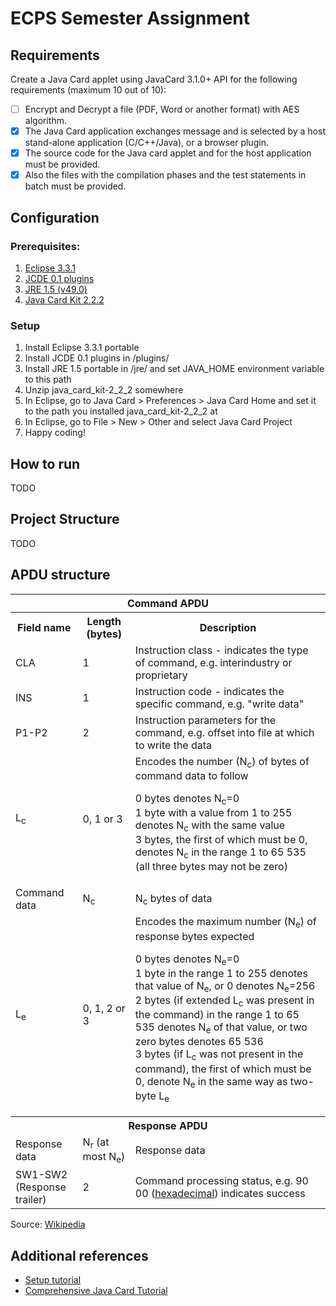 # ECPS Semester Assignment

## Requirements

Create a Java Card applet using JavaCard 3.1.0+ API for the following requirements (maximum 10 out of 10):

- [ ] Encrypt and Decrypt a file (PDF, Word or another format) with AES algorithm.
- [x] The Java Card application exchanges message and is selected by a host stand-alone application (C/C++/Java), or a browser plugin.
- [x] The source code for the Java card applet and for the host application must be provided.
- [x] Also the files with the compilation phases and the test statements in batch must be provided.

## Configuration
### Prerequisites:
1. [Eclipse 3.3.1](https://archive.eclipse.org/eclipse/downloads/drops/R-3.3.1-200709211145/)
2. [JCDE 0.1 plugins](https://osdn.net/projects/sfnet_eclipse-jcde/downloads/eclipse-jcde/eclipse-jcde-0.1/eclipse-jcde-0.1.zip/)
3. [JRE 1.5 (v49.0)](https://www.oracle.com/java/technologies/java-archive-javase5-downloads.html)
4. [Java Card Kit 2.2.2](https://www.oracle.com/java/technologies/java-archive-downloads-javame-downloads.html#java_card_kit-2.2.2-oth-JPR)
### Setup
1. Install Eclipse 3.3.1 portable
2. Install JCDE 0.1 plugins in <eclipse folder>/plugins/
3. Install JRE 1.5 portable in <eclipse folder>/jre/ and set JAVA_HOME environment variable to this path
4. Unzip java_card_kit-2_2_2 somewhere
5. In Eclipse, go to Java Card > Preferences > Java Card Home and set it to the path you installed java_card_kit-2_2_2 at 
6. In Eclipse, go to File > New > Other and select Java Card Project
7. Happy coding!

## How to run
TODO

## Project Structure
TODO

## APDU structure
<table class="wikitable">
   <tbody>
      <tr>
         <th colspan="3">Command APDU</th>
      </tr>
      <tr>
         <th>Field name</th>
         <th>Length (bytes)</th>
         <th>Description</th>
      </tr>
      <tr>
         <td>CLA</td>
         <td>1</td>
         <td>Instruction class - indicates the type of command, e.g. interindustry or proprietary</td>
      </tr>
      <tr>
         <td>INS</td>
         <td>1</td>
         <td>Instruction code - indicates the specific command, e.g. "write data"</td>
      </tr>
      <tr>
         <td>P1-P2</td>
         <td>2</td>
         <td>Instruction parameters for the command, e.g. offset into file at which to write the data</td>
      </tr>
      <tr>
         <td>L<sub>c</sub></td>
         <td>0, 1 or 3</td>
         <td>
            Encodes the number (N<sub>c</sub>) of bytes of command data to follow
            <p>0 bytes denotes N<sub>c</sub>=0<br>
               1 byte with a value from 1 to 255 denotes N<sub>c</sub> with the same value<br>
               3 bytes, the first of which must be 0, denotes N<sub>c</sub> in the range 1 to 65 535 (all three bytes may not be zero)
            </p>
         </td>
      </tr>
      <tr>
         <td>Command data</td>
         <td>N<sub>c</sub></td>
         <td>N<sub>c</sub> bytes of data</td>
      </tr>
      <tr>
         <td>L<sub>e</sub></td>
         <td>0, 1, 2 or 3</td>
         <td>
            Encodes the maximum number (N<sub>e</sub>) of response bytes expected
            <p>0 bytes denotes N<sub>e</sub>=0<br>
               1 byte in the range 1 to 255 denotes that value of N<sub>e</sub>, or 0 denotes N<sub>e</sub>=256<br>
               2 bytes (if extended L<sub>c</sub> was present in the command) in the range 1 to 65 535 denotes N<sub>e</sub> of that value, or two zero bytes denotes 65 536<br>
               3 bytes (if L<sub>c</sub> was not present in the command), the first of which must be 0, denote N<sub>e</sub> in the same way as two-byte L<sub>e</sub>
            </p>
         </td>
      </tr>
      <tr>
         <th colspan="3">Response APDU</th>
      </tr>
      <tr>
         <td>Response data</td>
         <td>N<sub>r</sub> (at most N<sub>e</sub>)</td>
         <td>Response data</td>
      </tr>
      <tr>
         <td>SW1-SW2<br>(Response trailer)</td>
         <td>2</td>
         <td>Command processing status, e.g. 90 00 (<a href="/wiki/Hexadecimal" title="Hexadecimal">hexadecimal</a>) indicates success</td>
      </tr>
   </tbody>
</table>

Source: [Wikipedia](https://en.wikipedia.org/wiki/Smart_card_application_protocol_data_unit)

## Additional references
- [Setup tutorial](https://scc.rhul.ac.uk/files/2016/10/Eclipse.pdf)
- [Comprehensive Java Card Tutorial](http://javacard.vetilles.com/tutorial/)
